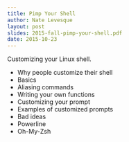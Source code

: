 ```yaml
---
title: Pimp Your Shell
author: Nate Levesque
layout: post
slides: 2015-fall-pimp-your-shell.pdf
date: 2015-10-23
---
```


Customizing your Linux shell.

* Why people customize their shell
* Basics
* Aliasing commands
* Writing your own functions
* Customizing your prompt
* Examples of customized prompts
* Bad ideas
* Powerline
* Oh-My-Zsh


